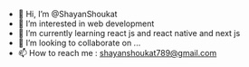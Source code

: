 - 👋 Hi, I’m @ShayanShoukat
- 👀 I’m interested in web development
- 🌱 I’m currently learning react js and react native and next js
- 💞️ I’m looking to collaborate on ...
- 📫 How to reach me : shayanshoukat789@gmail.com

<!---
ShayanShoukat/ShayanShoukat is a ✨ special ✨ repository because its `README.md` (this file) appears on your GitHub profile.
You can click the Preview link to take a look at your changes.
--->
